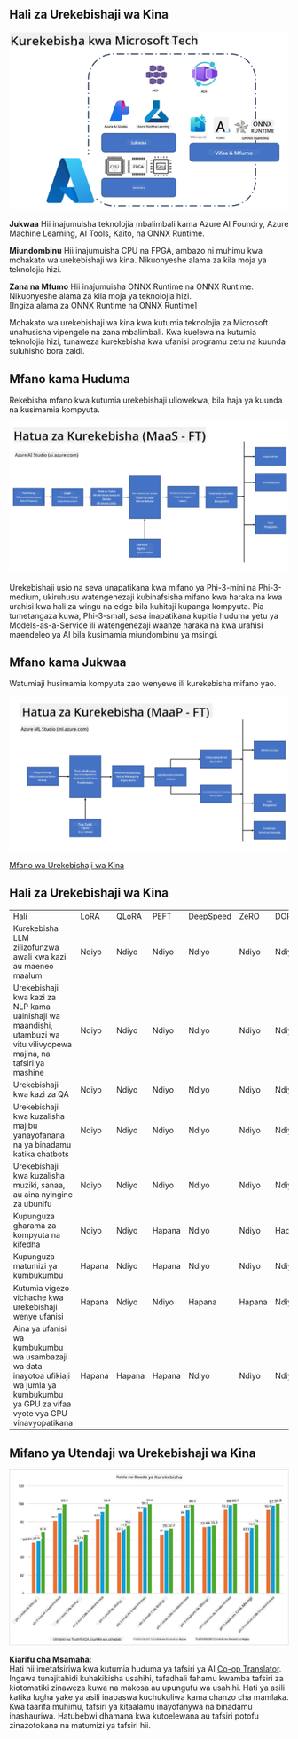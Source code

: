 <!--
CO_OP_TRANSLATOR_METADATA:
{
  "original_hash": "cb5648935f63edc17e95ce38f23adc32",
  "translation_date": "2025-07-17T08:29:29+00:00",
  "source_file": "md/03.FineTuning/FineTuning_Scenarios.md",
  "language_code": "sw"
}
-->
## Hali za Urekebishaji wa Kina

![FineTuning with MS Services](../../../../translated_images/FinetuningwithMS.3d0cec8ae693e094c38c72575e63f2c9bf1cf980ab90f1388e102709f9c979e5.sw.png)

**Jukwaa** Hii inajumuisha teknolojia mbalimbali kama Azure AI Foundry, Azure Machine Learning, AI Tools, Kaito, na ONNX Runtime.

**Miundombinu** Hii inajumuisha CPU na FPGA, ambazo ni muhimu kwa mchakato wa urekebishaji wa kina. Nikuonyeshe alama za kila moja ya teknolojia hizi.

**Zana na Mfumo** Hii inajumuisha ONNX Runtime na ONNX Runtime. Nikuonyeshe alama za kila moja ya teknolojia hizi.  
[Ingiza alama za ONNX Runtime na ONNX Runtime]

Mchakato wa urekebishaji wa kina kwa kutumia teknolojia za Microsoft unahusisha vipengele na zana mbalimbali. Kwa kuelewa na kutumia teknolojia hizi, tunaweza kurekebisha kwa ufanisi programu zetu na kuunda suluhisho bora zaidi.

## Mfano kama Huduma

Rekebisha mfano kwa kutumia urekebishaji uliowekwa, bila haja ya kuunda na kusimamia kompyuta.

![MaaS Fine Tuning](../../../../translated_images/MaaSfinetune.3eee4630607aff0d0a137b16ab79ec5977ece923cd1fdd89557a2655c632669d.sw.png)

Urekebishaji usio na seva unapatikana kwa mifano ya Phi-3-mini na Phi-3-medium, ukiruhusu watengenezaji kubinafsisha mifano kwa haraka na kwa urahisi kwa hali za wingu na edge bila kuhitaji kupanga kompyuta. Pia tumetangaza kuwa, Phi-3-small, sasa inapatikana kupitia huduma yetu ya Models-as-a-Service ili watengenezaji waanze haraka na kwa urahisi maendeleo ya AI bila kusimamia miundombinu ya msingi.

## Mfano kama Jukwaa

Watumiaji husimamia kompyuta zao wenyewe ili kurekebisha mifano yao.

![Maap Fine Tuning](../../../../translated_images/MaaPFinetune.fd3829c1122f5d1c4a6a91593ebc348548410e162acda34f18034384e3b3816a.sw.png)

[Mfano wa Urekebishaji wa Kina](https://github.com/Azure/azureml-examples/blob/main/sdk/python/foundation-models/system/finetune/chat-completion/chat-completion.ipynb)

## Hali za Urekebishaji wa Kina

| | | | | | | |
|-|-|-|-|-|-|-|
|Hali|LoRA|QLoRA|PEFT|DeepSpeed|ZeRO|DORA|
|Kurekebisha LLM zilizofunzwa awali kwa kazi au maeneo maalum|Ndiyo|Ndiyo|Ndiyo|Ndiyo|Ndiyo|Ndiyo|
|Urekebishaji kwa kazi za NLP kama uainishaji wa maandishi, utambuzi wa vitu vilivyopewa majina, na tafsiri ya mashine|Ndiyo|Ndiyo|Ndiyo|Ndiyo|Ndiyo|Ndiyo|
|Urekebishaji kwa kazi za QA|Ndiyo|Ndiyo|Ndiyo|Ndiyo|Ndiyo|Ndiyo|
|Urekebishaji kwa kuzalisha majibu yanayofanana na ya binadamu katika chatbots|Ndiyo|Ndiyo|Ndiyo|Ndiyo|Ndiyo|Ndiyo|
|Urekebishaji kwa kuzalisha muziki, sanaa, au aina nyingine za ubunifu|Ndiyo|Ndiyo|Ndiyo|Ndiyo|Ndiyo|Ndiyo|
|Kupunguza gharama za kompyuta na kifedha|Ndiyo|Ndiyo|Hapana|Ndiyo|Ndiyo|Hapana|
|Kupunguza matumizi ya kumbukumbu|Hapana|Ndiyo|Hapana|Ndiyo|Ndiyo|Ndiyo|
|Kutumia vigezo vichache kwa urekebishaji wenye ufanisi|Hapana|Ndiyo|Ndiyo|Hapana|Hapana|Ndiyo|
|Aina ya ufanisi wa kumbukumbu wa usambazaji wa data inayotoa ufikiaji wa jumla ya kumbukumbu ya GPU za vifaa vyote vya GPU vinavyopatikana|Hapana|Hapana|Hapana|Ndiyo|Ndiyo|Ndiyo|

## Mifano ya Utendaji wa Urekebishaji wa Kina

![Finetuning Performance](../../../../translated_images/Finetuningexamples.a9a41214f8f5afc186adb16a413b1c17e2f43a89933ba95feb5aee84b0b24add.sw.png)

**Kiarifu cha Msamaha**:  
Hati hii imetafsiriwa kwa kutumia huduma ya tafsiri ya AI [Co-op Translator](https://github.com/Azure/co-op-translator). Ingawa tunajitahidi kuhakikisha usahihi, tafadhali fahamu kwamba tafsiri za kiotomatiki zinaweza kuwa na makosa au upungufu wa usahihi. Hati ya asili katika lugha yake ya asili inapaswa kuchukuliwa kama chanzo cha mamlaka. Kwa taarifa muhimu, tafsiri ya kitaalamu inayofanywa na binadamu inashauriwa. Hatubebwi dhamana kwa kutoelewana au tafsiri potofu zinazotokana na matumizi ya tafsiri hii.